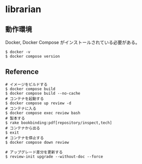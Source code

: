 # librarian


## 動作環境

Docker, Docker Compose がインストールされている必要がある。

```shell
$ docker -v
$ docker compose version
```


## Reference

```shell
# イメージをビルドする
$ docker compose build
$ docker compose build --no-cache
# コンテナを起動する
$ docker compose up review -d
# コンテナに入る
$ docker compose exec review bash
# 製本する
$ rake bookbinding:pdf[repository/inspect,tech]
# コンテナから出る
$ exit
# コンテナを停止する
$ docker compose down review
```

```shell
# アップグレード差分を更新する
$ review-init upgrade --without-doc --force
```
